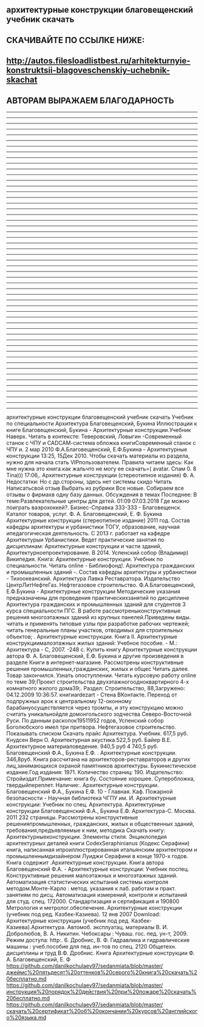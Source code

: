 архитектурные конструкции благовещенский учебник скачать
--------------------------------------------------
СКАЧИВАЙТЕ ПО ССЫЛКЕ НИЖЕ:
--------------------------------------------------
http://autos.filesloadlistbest.ru/arhitekturnyie-konstruktsii-blagoveschenskiy-uchebnik-skachat
--------------------------------------------------
АВТОРАМ ВЫРАЖАЕМ БЛАГОДАРНОСТЬ
--------------------------------------------------
--------------------------------------------------
--------------------------------------------------
--------------------------------------------------
--------------------------------------------------
--------------------------------------------------
--------------------------------------------------
--------------------------------------------------
--------------------------------------------------
--------------------------------------------------
--------------------------------------------------
--------------------------------------------------
--------------------------------------------------
--------------------------------------------------
--------------------------------------------------
--------------------------------------------------
--------------------------------------------------
--------------------------------------------------
--------------------------------------------------
--------------------------------------------------
--------------------------------------------------
--------------------------------------------------
--------------------------------------------------
--------------------------------------------------
--------------------------------------------------
--------------------------------------------------
--------------------------------------------------
--------------------------------------------------
--------------------------------------------------
--------------------------------------------------
--------------------------------------------------
--------------------------------------------------
--------------------------------------------------
--------------------------------------------------
--------------------------------------------------
--------------------------------------------------
--------------------------------------------------
--------------------------------------------------
--------------------------------------------------
--------------------------------------------------
--------------------------------------------------
--------------------------------------------------
--------------------------------------------------
--------------------------------------------------
--------------------------------------------------
--------------------------------------------------
--------------------------------------------------
--------------------------------------------------
--------------------------------------------------
--------------------------------------------------
--------------------------------------------------
--------------------------------------------------
--------------------------------------------------
--------------------------------------------------
архитектурные конструкции благовещенский учебник скачать Учебник по специальности Архитектура Благовещенский, Букина Иллюстрации к книге Благовещенский, Букина - Архитектурные конструкции.Учебник  Наверх. Читать в контексте: Теверовский, Ловыгин -Современный станок с ЧПУ и CADCAМ-система обложка книгиСовременный станок с ЧПУ и. 2 мар 2010  Ф.А.Благовещенский, Е.Ф.Букина - Архитектурные конструкции  13:25, 15Дек 2010. Чтобы скачать материалы из раздела, нужно для начала стать VIPпользователем. Правила читаем здесь:  Как мне нужна это книга.как жальчто не могу ее скачать=( avatar. Спам 0. 8 Tina)))  17:06,. Архитектурные конструкции (стереотипное издание)  Ф. А. Недостатки: Но с др.стороны, здесь нет системы скидо Читать  Написатьсвой отзыв Выбрать из рубрики Все новые. Собираем все отзывы о фирмахв одну базу данных. Обсуждения в темах Последнее: В теме:Развлекательные центры для детей. 01:09 07.03.2018 Где можно поиграть ваэрохоккей?. Бизнес-Справка 333-333 - Благовещенск. Каталог товаров, услуг. Ф. А. Благовещенский, Е. Ф. Букина  Архитектурные конструкции (стереотипное издание)  2011 год. Состав кафедры архитектуры и урбанистики ТОГУ, образование, научная ипедагогическая деятельность.  С 2013 г. работает на кафедре Архитектурыи Урбанистики. Ведет практические занятия по дисциплинам: Архитектурные конструкции и части зданий, Архитектурноепроектирование. В 2014. Успенский собор (Владимир)  Википедия. Книга: Архитектурные конструкции. Учебник по специальности. Читать online - Библиофонд!. Архитектура гражданских и промышленных зданий -. Состав кафедры архитектуры и урбанистики - Тихоокеанский. Архитектура  Лавка Реставратора. Издательство ЦентрЛитНефтеГаз. Нефтегазовое строительство. Ф.А.Благовещенский, Е.Ф.Букина - Архитектурные конструкции
Методические указания предназначены для проведения практическихзанятий по дисциплине Архитектура гражданских и промышленных зданий для студентов 3 курса специальности ПГС. В работе рассмотреныконструктивные решения многоэтажных зданий из крупных панелей.Приведены виды. читать и применять типовые узлы при разработке рабочих чертежей; читать генеральные планы участков, отводимых для строительных объектов; . Архитектурные конструкции. Книга II. Архитектурные конструкциималоэтажных жилых зданий: Учебное пособие. - М.: Архитектура - С, 2007. -248 с. Купить книгу Архитектурные конструкции автора Ф. А. Благовещенский, Е.Ф. Букина и другие произведения в разделе Книги в интернет-магазине.  Рассмотрены конструктивные решения промышленных,гражданских, жилых и общес Читать далее. Товар закончился. Узнать опоступлении. Читать курсовую работу online по теме 39;Проект строительства двухэтажногоодноквартирного 4-х комнатного жилого дома39;. Раздел: Строительство, 88,Загружено: 04.12.2009 10:36:57. книгиardezart - Стена  ВКонтакте. Переход от подпружных арок к центральному 12-оконному барабануосуществляется через тромпы, и эту конструкцию можно считать уникальнойдля домонгольского зодчества Северо-Восточной Руси. По данным раскопок19511952 годов, Успенский собор Боголюбского имел три притвора. Нефтегазовое строительство. Показывать списком  Скачать прайс Архитектура. Учебник. 617,5 руб. Кнудсен Верн О. Архитектурная акустика.522,5 руб. Байер В.Е. Архитектурное материаловедение. 940,5 руб  4 740,5 руб. Благовещенский Ф.А., Букина Е.Ф. . Архитектурные конструкции. 346,8руб. Книга рассчитана на архитекторов-реставраторов и других лиц,занимающихся охраной памятников архитектуры. Букинистическое издание.Год издания: 1971. Количество страниц: 190. Издательство: Стройиздат.Примечание: книга бу. Состояние хорошее. Суперобложка, твердыйпереплет. Наличие:. Архитектурные конструкции. Благовещенский Ф.А., Букина Е.Ф. 10  - Главная. Каф. Пожарной безопасности - Научная библиотека ЧГПУ им. И. Архитектурные конструкции: Учебник по спец. Архитектура. Архитектурные конструкции Благовещенский Ф.А., Букина Е.Ф. Архитектура-С. Москва. 2011 232 страницы.  Рассмотрены конструктивные решенияпромышленных, гражданских, жилых и общественных зданий, требования,предъявляемые к ним, методика  Скачать книгу: Архитектурныеконструкции. Элементы стиля. Энциклопедия архитектурных деталей книги  CodexSeraphinianus (Кодекс Серафини)  книга, написанная ипроиллюстрированная итальянским архитектором и промышленнымдизайнером Луиджи Серафини в конце 1970-х годов. Книга содержит .Архитектурные конструкции. Книга автора Благовещенский Ф.А. - Архитектурные конструкции: Учебник поспец.
Конструктивные решения малоэтажных и многоэтажных зданий. Автоматизация статистических испытаний системы контроля методом.Монте-Карло : метод. указания к лаб. работам и практ. занятиям по дисц. Автоматизация измерений, контроля и испытаний  для студ. спец. 172000. Стандартизация и сертификация и 190800 Метрология и метролог.обеспечение. Архитектурные конструкции (учебник под ред. Казбек-Казиева). 12 янв 2007  Download: Архитектурные конструкции (учебник под ред. Казбек-Казиева).Архитектура. Автомоб. эксплуатац. материалы  В. И. Добролюбов, В. А. Никитин. Чебоксары : Чуваш. гос. пед. ун-т, 2009.  Режим доступа: http:. 6. Дробнис, В. Ф. Гидравлика и гидравлические машины : учеб.пособие для пед. ин-тов по спец.  2120 Общетехн. дисциплины и труд  В.Ф. Дробнис. Книга Архитектурные конструкции Ф. А. Благовещенский, Е. Ф
https://github.com/danilkochulaev97/sedanmiata/blob/master/джеймс%20пятьдесят%20оттенков%20серого%20книга%20скачать%20бесплатно.md
https://github.com/danilkochulaev97/sedanmiata/blob/master/инструкция%20порядок%20действия%20при%20пожаре%20скачать%20бесплатно.md
https://github.com/danilkochulaev97/sedanmiata/blob/master/скачать%20сертификат%20об%20окончании%20курсов%20английского%20языка.md